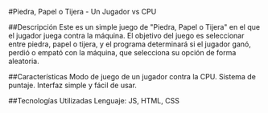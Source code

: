 #Piedra, Papel o Tijera - Un Jugador vs CPU

##Descripción
Este es un simple juego de "Piedra, Papel o Tijera" en el que el jugador juega contra la máquina. El objetivo del juego es seleccionar entre piedra, papel o tijera, y el programa determinará si el jugador ganó, perdió o empató con la máquina, que selecciona su opción de forma aleatoria.

##Características
Modo de juego de un jugador contra la CPU.
Sistema de puntaje.
Interfaz simple y fácil de usar.

##Tecnologías Utilizadas
Lenguaje: JS, HTML, CSS
